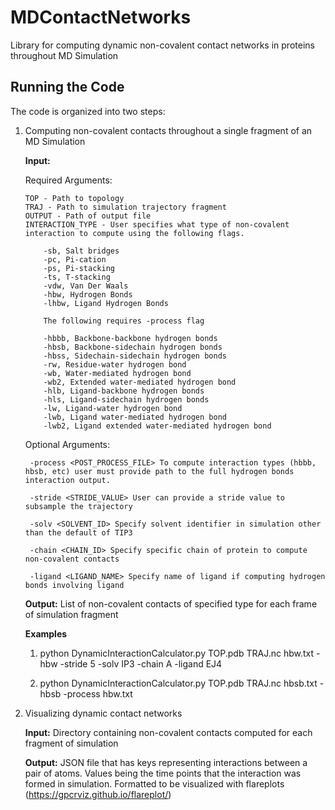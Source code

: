 # MDContactNetworks
Library for computing dynamic non-covalent contact networks in proteins throughout MD Simulation


## Running the Code

The code is organized into two steps:

1. Computing non-covalent contacts throughout a single fragment of an MD Simulation
   
   __Input:__ 

	Required Arguments:
	
	   TOP - Path to topology
	   TRAJ - Path to simulation trajectory fragment
	   OUTPUT - Path of output file 
	   INTERACTION_TYPE - User specifies what type of non-covalent interaction to compute using the following flags. 

		   -sb, Salt bridges
		   -pc, Pi-cation 
		   -ps, Pi-stacking
		   -ts, T-stacking
		   -vdw, Van Der Waals
		   -hbw, Hydrogen Bonds
		   -lhbw, Ligand Hydrogen Bonds

		   The following requires -process flag 

		   -hbbb, Backbone-backbone hydrogen bonds
		   -hbsb, Backbone-sidechain hydrogen bonds
		   -hbss, Sidechain-sidechain hydrogen bonds
		   -rw, Residue-water hydrogen bond
		   -wb, Water-mediated hydrogen bond
		   -wb2, Extended water-mediated hydrogen bond
		   -hlb, Ligand-backbone hydrogen bonds
		   -hls, Ligand-sidechain hydrogen bonds
		   -lw, Ligand-water hydrogen bond
		   -lwb, Ligand water-mediated hydrogen bond
		   -lwb2, Ligand extended water-mediated hydrogen bond


	Optional Arguments:

		-process <POST_PROCESS_FILE> To compute interaction types (hbbb, hbsb, etc) user must provide path to the full hydrogen bonds interaction output.

		-stride <STRIDE_VALUE> User can provide a stride value to subsample the trajectory

		-solv <SOLVENT_ID> Specify solvent identifier in simulation other than the default of TIP3

		-chain <CHAIN_ID> Specify specific chain of protein to compute non-covalent contacts

		-ligand <LIGAND_NAME> Specify name of ligand if computing hydrogen bonds involving ligand

   
   __Output:__ List of non-covalent contacts of specified type for each frame of simulation fragment 

   __Examples__


   1) python DynamicInteractionCalculator.py TOP.pdb TRAJ.nc hbw.txt -hbw -stride 5 -solv IP3 -chain A -ligand EJ4

   2) python DynamicInteractionCalculator.py TOP.pdb TRAJ.nc hbsb.txt -hbsb -process hbw.txt 


2. Visualizing dynamic contact networks

   __Input:__ Directory containing non-covalent contacts computed for each fragment of simulation

   
   __Output:__ JSON file that has keys representing interactions between a pair of atoms. Values being the time points that the interaction was formed in simulation. Formatted to be visualized with flareplots (https://gpcrviz.github.io/flareplot/)


